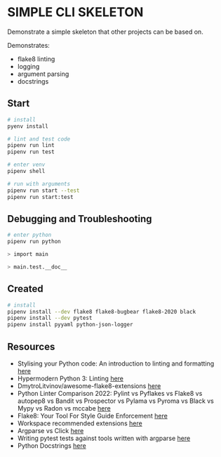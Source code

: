 # SIMPLE CLI SKELETON

Demonstrate a simple skeleton that other projects can be based on.  

Demonstrates:

* flake8 linting
* logging
* argument parsing
* docstrings

## Start

```sh
# install
pyenv install

# lint and test code
pipenv run lint
pipenv run test

# enter venv
pipenv shell

# run with arguments
pipenv run start --test
pipenv run start:test 
```

## Debugging and Troubleshooting

```sh
# enter python
pipenv run python

> import main

> main.test.__doc__
```

## Created

```sh
# install
pipenv install --dev flake8 flake8-bugbear flake8-2020 black
pipenv install --dev pytest 
pipenv install pyyaml python-json-logger
```

## Resources

* Stylising your Python code: An introduction to linting and formatting [here](https://www.jumpingrivers.com/blog/python-linting-guide/)
* Hypermodern Python 3: Linting [here](https://medium.com/@cjolowicz/hypermodern-python-3-linting-e2f15708da80)  
* DmytroLitvinov/awesome-flake8-extensions [here](https://github.com/DmytroLitvinov/awesome-flake8-extensions)  
* Python Linter Comparison 2022: Pylint vs Pyflakes vs Flake8 vs autopep8 vs Bandit vs Prospector vs Pylama vs Pyroma vs Black vs Mypy vs Radon vs mccabe [here](https://inventwithpython.com/blog/2022/11/19/python-linter-comparison-2022-pylint-vs-pyflakes-vs-flake8-vs-autopep8-vs-bandit-vs-prospector-vs-pylama-vs-pyroma-vs-black-vs-mypy-vs-radon-vs-mccabe/)  
* Flake8: Your Tool For Style Guide Enforcement [here](https://pypi.org/project/flake8/)  
* Workspace recommended extensions [here](https://code.visualstudio.com/docs/editor/extension-marketplace#_workspace-recommended-extensions)  
* Argparse vs Click [here](https://collectiveacuity.medium.com/argparse-vs-click-227f53f023dc)
* Writing pytest tests against tools written with argparse [here](https://til.simonwillison.net/pytest/pytest-argparse)
* Python Docstrings [here](https://www.programiz.com/python-programming/docstrings)  
